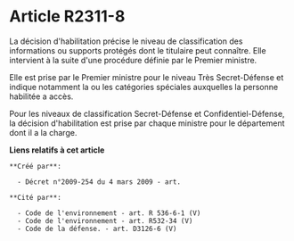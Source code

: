 # Article R2311-8

La décision d'habilitation précise le niveau de classification des informations ou supports protégés dont le titulaire peut
connaître. Elle intervient à la suite d'une procédure définie par le Premier ministre.

Elle est prise par le Premier ministre pour le niveau Très Secret-Défense et indique notamment la ou les catégories spéciales
auxquelles la personne habilitée a accès.

Pour les niveaux de classification Secret-Défense et Confidentiel-Défense, la décision d'habilitation est prise par chaque
ministre pour le département dont il a la charge.

**Liens relatifs à cet article**

	**Créé par**:

	  - Décret n°2009-254 du 4 mars 2009 - art.

	**Cité par**:

	  - Code de l'environnement - art. R 536-6-1 (V)
	  - Code de l'environnement - art. R532-34 (V)
	  - Code de la défense. - art. D3126-6 (V)
